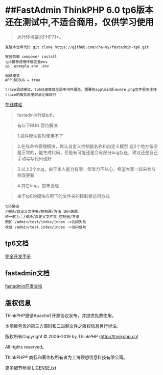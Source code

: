 ##FastAdmin ThinkPHP 6.0 tp6版本还在测试中,不适合商用，仅供学习使用
===============

> 运行环境要求PHP7.1+。
~~~
克隆本仓库代码 git clone https://github.com/che-my/fastadmin-tp6.git
~~~
~~~
安装依赖 composer install
tp6推荐使用环境变量env
cp .example.env .env

调试模式 
APP_DEBUG = true

trace调试模式，tp6已结做成全局中间件服务，需要在app\middleware.php文件里吧注释trace的服务那里取消注释就行
~~~

[在线体验](http://fatp6.cbjwww.cn)

> fastadmin升级tp6，

> 有以下BUG 暂待解决

>1.插件模块暂时使用不了

>2.在线命令管理模块，默认自定义控制器名称和自定义模型 这2个地方留空是正常的，能生成代码，但是有可能还是会有部分bug存在，建议还是自己手动写写代码也好

>3.以上2个bug，由于本人能力有限，修改力不从心，希望大家一起来参与修改更新

>4.其它bug，暂未发现

> 由于tp6的模块应用下的文件夹的控制器访问方式 
~~~
tp6路由
/模块/自定义文件夹/控制器/方法 访问失败，
统一转为：/模块/自定义文件夹.控制器/方法
例如 /admin/test/index/index ->访问失败
改成 /admin/test.index/index ->访问成功
~~~
## tp6文档

[完全开发手册](https://www.kancloud.cn/manual/thinkphp6_0/content)

## fastadmin文档

[fastadmin开发文档](https://www.kancloud.cn/manual/thinkphp6_0/content)


## 版权信息

ThinkPHP遵循Apache2开源协议发布，并提供免费使用。

本项目包含的第三方源码和二进制文件之版权信息另行标注。

版权所有Copyright © 2006-2019 by ThinkPHP (http://thinkphp.cn)

All rights reserved。

ThinkPHP® 商标和著作权所有者为上海顶想信息科技有限公司。

更多细节参阅 [LICENSE.txt](LICENSE.txt)
